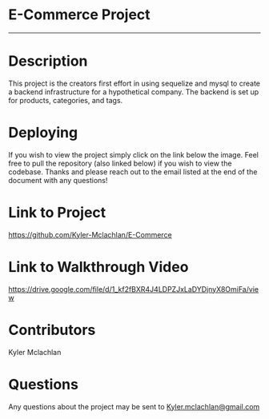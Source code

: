 # E-Commerce Project

-------------------------------------------------------------------
# Description

This project is the creators first effort in using sequelize and mysql to create a backend infrastructure for a hypothetical company. The backend is set up for products, categories, and tags.  
# Deploying

If you wish to view the project simply click on the link below the image. Feel free to pull the repository (also linked below) if you wish to view the codebase. Thanks and please reach out to the email listed at the end of the document with any questions!

# Link to Project

https://github.com/Kyler-Mclachlan/E-Commerce

# Link to Walkthrough Video

https://drive.google.com/file/d/1_kf2fBXR4J4LDPZJxLaDYDjnyX8OmiFa/view

# Contributors 

Kyler Mclachlan 


# Questions 

Any questions about the project may be sent to Kyler.mclachlan@gmail.com

